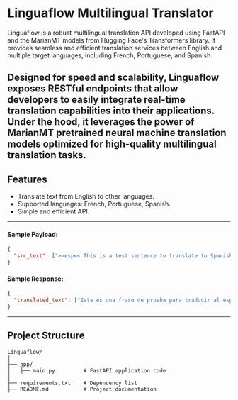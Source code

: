 # Linguaflow  Multilingual Translator 

Linguaflow is a robust multilingual translation API developed using FastAPI and the MarianMT models from Hugging Face's Transformers library. It provides seamless and efficient translation services between English and multiple target languages, including French, Portuguese, and Spanish.

Designed for speed and scalability, Linguaflow exposes RESTful endpoints that allow developers to easily integrate real-time translation capabilities into their applications. Under the hood, it leverages the power of MarianMT pretrained neural machine translation models optimized for high-quality multilingual translation tasks.
---

## Features
- Translate text from English to other languages.
- Supported languages: French, Portuguese, Spanish.
- Simple and efficient API.

---


#### Sample Payload:
```json
{
  "src_text": [">>esp<< This is a test sentence to translate to Spanish."]
}
```

#### Sample Response:
```json
{
  "translated_text": ["Esta es una frase de prueba para traducir al español."]
}
```

---

## Project Structure
```
Linguaflow/
│
├── app/
│   ├── main.py         # FastAPI application code
│
├── requirements.txt    # Dependency list
├── README.md           # Project documentation
```




